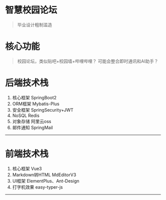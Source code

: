 # 智慧校园论坛

> 毕业设计粗制滥造

# 核心功能
> 校园论坛，类似贴吧+校园墙+哔哩哔哩？
> 可能会整合即时通讯和AI助手？

# 后端技术栈
1. 核心框架 SpringBoot2
2. ORM框架 Mybatis-Plus
3. 安全框架 SpringSecurity+JWT
4. NoSQL Redis
5. 对象存储 阿里云oss
6. 邮件通知 SpringMail
------------------------
# 前端技术栈
1. 核心框架 Vue3
2. Markdown转HTML MdEditorV3
3. UI框架 ElementPlus、Ant-Design
4. 打字机效果 easy-typer-js
--------------------------
